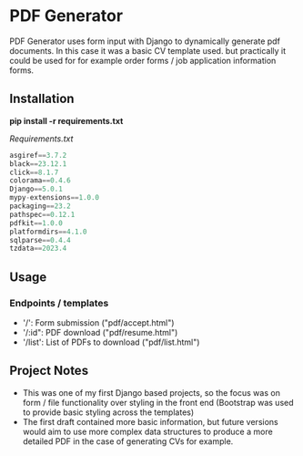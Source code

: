 # PDF Generator

PDF Generator uses form input with Django to dynamically generate pdf documents. In this case it was a basic CV template used. but practically it could be used for for example order forms / job application information forms.

## Installation

**pip install -r requirements.txt**

_Requirements.txt_

```python
asgiref==3.7.2
black==23.12.1
click==8.1.7
colorama==0.4.6
Django==5.0.1
mypy-extensions==1.0.0
packaging==23.2
pathspec==0.12.1
pdfkit==1.0.0
platformdirs==4.1.0
sqlparse==0.4.4
tzdata==2023.4
```

## Usage

### Endpoints / templates

-  '/': Form submission ("pdf/accept.html")
-  '/:id": PDF download ("pdf/resume.html")
-  '/list': List of PDFs to download ("pdf/list.html")


## Project Notes
- This was one of my first Django based projects, so the focus was on form / file functionality over styling in the front end (Bootstrap was used to provide basic styling across the templates)
- The first draft contained more basic information, but future versions would aim to use more complex data structures to produce a more detailed PDF in the case of generating CVs for example.
